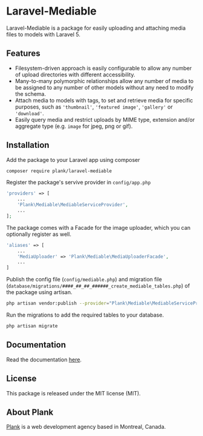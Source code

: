 # Laravel-Mediable

Laravel-Mediable is a package for easily uploading and attaching media files to models with Laravel 5.

## Features

- Filesystem-driven approach is easily configurable to allow any number of upload directories with different accessibility.
- Many-to-many polymorphic relationships allow any number of media to be assigned to any number of other models without any need to modify the schema.
- Attach media to models with tags, to set and retrieve media for specific purposes, such as `'thumbnail'`, `'featured image'`, `'gallery'` or `'download'`.
- Easily query media and restrict uploads by MIME type, extension and/or aggregate type (e.g. `image` for jpeg, png or gif).

## Installation

Add the package to your Laravel app using composer

```bash
composer require plank/laravel-mediable
```

Register the package's servive provider in `config/app.php`

```php
'providers' => [
    ...
    'Plank\Mediable\MediableServiceProvider',
    ...
];
```

The package comes with a Facade for the image uploader, which you can optionally register as well.

```php
'aliases' => [
	...
    'MediaUploader' => 'Plank\Mediable\MediaUploaderFacade',
    ...
]
```

Publish the config file (`config/mediable.php`) and migration file (`database/migrations/####_##_##_######_create_mediable_tables.php`) of the package using artisan.

```bash
php artisan vendor:publish --provider="Plank\Mediable\MediableServiceProvider"
```

Run the migrations to add the required tables to your database.

```bash
php artisan migrate
```

## Documentation

Read the documentation [here]().

## License

This package is released under the MIT license (MIT).

## About Plank

[Plank](http://plankdesign.com) is a web development agency based in Montreal, Canada.

